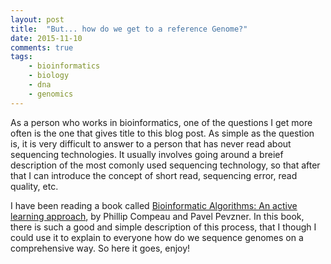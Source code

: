 ```yaml
---
layout: post
title:  "But... how do we get to a reference Genome?"
date: 2015-11-10
comments: true
tags:
    - bioinformatics
    - biology
    - dna
    - genomics
---
```

As a person who works in bioinformatics, one of the questions I get more often is the one that gives
title to this blog post. As simple as the question is, it is very difficult to answer to a person that
has never read about sequencing technologies. It usually involves going around a breief description
of the most comonly used sequencing technology, so that after that I can introduce the concept of short read,
sequencing error, read quality, etc.

<!--more-->

I have been reading a book called [Bioinformatic Algorithms: An active learning approach][biobook], by
Phillip Compeau and Pavel Pevzner. In this book, there is such a good and simple description of this process, that
I though I could use it to explain to everyone  how do we sequence genomes on a comprehensive way. So here
it goes, enjoy!


[biobook]: http://bioinformaticsalgorithms.com/
